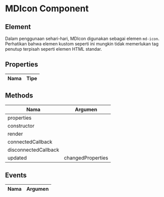 # MDIcon Component

## Element

Dalam penggunaan sehari-hari, MDIcon digunakan sebagai elemen `md-icon`. Perhatikan bahwa elemen kustom seperti ini mungkin tidak memerlukan tag penutup terpisah seperti elemen HTML standar.

## Properties

| Nama | Tipe |
| --- | --- |

## Methods

| Nama | Argumen |
| --- | --- |
| properties |  |
| constructor |  |
| render |  |
| connectedCallback |  |
| disconnectedCallback |  |
| updated | changedProperties |

## Events

| Nama | Argumen |
| --- | --- |


